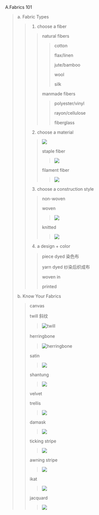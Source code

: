 
A.Fabrics 101
>a. Fabric Types
>>1. choose a fiber
>>>natural fibers
>>>>
>>>>cotton
>>>>
>>>>flax/linen
>>>>
>>>>jute/bamboo
>>>>
>>>>wool
>>>>
>>>>silk
>>>>
>>>manmade fibers
>>>>
>>>>polyester/vinyl
>>>>
>>>>rayon/cellulose
>>>>
>>>>fiberglass
>>>>
>>2. choose a material
>>>![](https://slideplayer.com/slide/6659469/23/images/59/Filament+and+Staple.jpg)
>>>
>>>staple fiber
>>>>![](https://5.imimg.com/data5/MJ/IU/MY-22664626/polyester-staple-fiber-500x500.jpg)
>>>
>>>filament fiber
>>>>![](https://upload.wikimedia.org/wikipedia/commons/thumb/e/e2/Glasfaser_Roving.jpg/220px-Glasfaser_Roving.jpg)
>>>
>>3. choose a construction style
>>>
>>>non-woven
>>>
>>>woven
>>>>![](https://blog.dutchlabelshop.com/blog/wp-content/uploads/2017/08/45482365.jpeg)
>>>
>>>knitted
>>>>![](https://blog.dutchlabelshop.com/blog/wp-content/uploads/2017/08/13807151.jpeg)
>>>
>>4. a design + color
>>>piece dyed 染色布
>>>
>>>yarn dyed 纱染后织成布
>>>
>>>woven in
>>>
>>>printed
>
>b. Know Your Fabrics
>>canvas
>> 
>>twill 斜纹
>>>![twill](https://thefabricofourlives.com/images/discover-cotton/types-of-cotton/_300x300_crop_center-center_75/types_of_cotton_twill.jpg)
>>
>>herringbone　
>>>![herringbone](https://media.gq.com/photos/5583bc263655c24c6c969e5e/master/w_800/style-blogs-the-gq-eye-Dropping-Knowledge-Herringbone-525.jpg)
>>
>>satin
>>>![](https://www.contrado.co.uk/blog/wp-content/uploads/2017/01/what-is-satin.jpg)
>>
>>shantung
>>>![](https://www.nydesignerfabrics.com/media/catalog/product/cache/1/image/9df78eab33525d08d6e5fb8d27136e95/s/i/silver_sage_1.jpg)
>>
>>velvet
>>
>>trellis
>>>![](https://images.prod.meredith.com/product/9a79f8d8b1ea9c19ef38340c4d1efda4/1544853528301/l/mkhert-black-white-moroccan-trellis-latticework-bath-towel-shower-towel-wash-cloth-face-towels-30x56-inches)
>>
>>damask
>>>![](https://res.cloudinary.com/greenhouse-fabrics/image/upload/t_blog_image/Traditional_Damask_qwn5fq.jpg)
>>
>>ticking stripe
>>>![](https://d2d00szk9na1qq.cloudfront.net/Product/74200912-a19c-4155-897c-cdf1cd6115f1/Images/Large_WV-049.jpg)
>>
>>awning stripe
>>>![](https://images.sailrite.com/Product%20Images/Sunbrella-4806-0000-Forest-Green-Natural-6-Bar-46_1.jpg?resizeid=3)
>>
>>ikat
>>>![](https://www.nochintz.com/assets/full/6485564.jpg)
>>
>>jacquard
>>>![](https://d2d00szk9na1qq.cloudfront.net/Product/f71f2db8-e299-4ae2-a215-06eaa360e260/Images/Large_UL-834.jpg)
